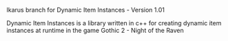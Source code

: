Ikarus branch for Dynamic Item Instances - Version 1.01


Dynamic Item Instances is a library written in c++ for creating dynamic item instances at runtime in the game Gothic 2 - Night of the Raven